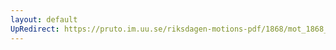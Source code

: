 ```yaml
---
layout: default
UpRedirect: https://pruto.im.uu.se/riksdagen-motions-pdf/1868/mot_1868__ak__100.pdf
---
```

